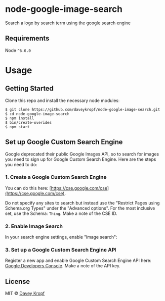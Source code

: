 # node-google-image-search
Search a logo by search term using the google search engine

## Requirements
Node `^6.0.0`

# Usage

## Getting Started
Clone this repo and install the necessary node modules:

```shell
$ git clone https://github.com/daveykropf/node-google-image-search.git
$ cd node-google-image-search
$ npm install
$ bin/create-overides
$ npm start
```

## Set up Google Custom Search Engine

Google deprecated their public Google Images API, so to search for images you need to sign up for Google Custom Search Engine.
Here are the steps you need to do:

### 1. Create a Google Custom Search Engine

You can do this here: [https://cse.google.com/cse](https://cse.google.com/cse).

Do not specify any sites to search but instead use the "Restrict Pages using Schema.org Types" under the "Advanced options".
For the most inclusive set, use the Schema: `Thing`. Make a note of the CSE ID.

### 2. Enable Image Search

In your search engine settings, enable "Image search":

### 3. Set up a Google Custom Search Engine API

Register a new app and enable Google Custom Search Engine API here: [Google Developers Console](https://console.developers.google.com).
Make a note of the API key.

## License
MIT © [Davey Kropf](https://dkropf.nl/)
